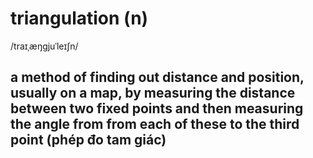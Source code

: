 # triangulation (n)

/traɪˌæŋɡjuˈleɪʃn/

## a method of finding out distance and position, usually on a map, by measuring the distance between two fixed points and then measuring the angle from from each of these to the third point (phép đo tam giác)